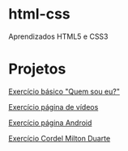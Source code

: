# html-css
 Aprendizados HTML5 e CSS3

<h1>Projetos</h1> 
<p><a href='https://lucasnogueiira.github.io/html-css/desafios/desafio01/index.html'>Exercício básico "Quem sou eu?"</a></p>
<p><a href='https://lucasnogueiira.github.io/html-css/desafios/desafio02/index.html'>Exercício página de vídeos</a></p>
<p><a href='https://lucasnogueiira.github.io/html-css/desafios/desafio03/index.html'>Exercício página Android</a></p>
<p><a href='https://lucasnogueiira.github.io/projeto-cordel/'>Exercício Cordel Milton Duarte</a></p>